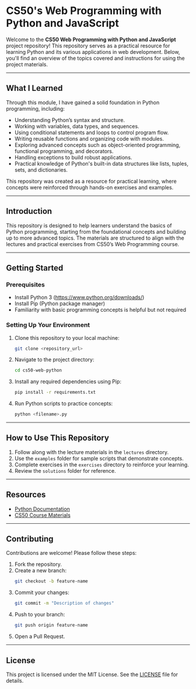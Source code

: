 # CS50's Web Programming with Python and JavaScript

Welcome to the **CS50 Web Programming with Python and JavaScript** project repository! This repository serves as a practical resource for learning Python and its various applications in web development. Below, you'll find an overview of the topics covered and instructions for using the project materials.

---

## What I Learned

Through this module, I have gained a solid foundation in Python programming, including:

- Understanding Python’s syntax and structure.
- Working with variables, data types, and sequences.
- Using conditional statements and loops to control program flow.
- Writing reusable functions and organizing code with modules.
- Exploring advanced concepts such as object-oriented programming, functional programming, and decorators.
- Handling exceptions to build robust applications.
- Practical knowledge of Python's built-in data structures like lists, tuples, sets, and dictionaries.

This repository was created as a resource for practical learning, where concepts were reinforced through hands-on exercises and examples.

---

## Introduction

This repository is designed to help learners understand the basics of Python programming, starting from the foundational concepts and building up to more advanced topics. The materials are structured to align with the lectures and practical exercises from CS50’s Web Programming course.

---

## Getting Started

### Prerequisites

- Install Python 3 (https://www.python.org/downloads/)
- Install Pip (Python package manager)
- Familiarity with basic programming concepts is helpful but not required

### Setting Up Your Environment

1. Clone this repository to your local machine:
   ```bash
   git clone <repository_url>
   ```
2. Navigate to the project directory:
   ```bash
   cd cs50-web-python
   ```
3. Install any required dependencies using Pip:
   ```bash
   pip install -r requirements.txt
   ```
4. Run Python scripts to practice concepts:
   ```bash
   python <filename>.py
   ```

---

## How to Use This Repository

1. Follow along with the lecture materials in the `lectures` directory.
2. Use the `examples` folder for sample scripts that demonstrate concepts.
3. Complete exercises in the `exercises` directory to reinforce your learning.
4. Review the `solutions` folder for reference.

---

## Resources

- [Python Documentation](https://docs.python.org/3/)
- [CS50 Course Materials](https://cs50.harvard.edu/web/)

---

## Contributing

Contributions are welcome! Please follow these steps:

1. Fork the repository.
2. Create a new branch:
   ```bash
   git checkout -b feature-name
   ```
3. Commit your changes:
   ```bash
   git commit -m "Description of changes"
   ```
4. Push to your branch:
   ```bash
   git push origin feature-name
   ```
5. Open a Pull Request.

---

## License

This project is licensed under the MIT License. See the [LICENSE](LICENSE) file for details.

